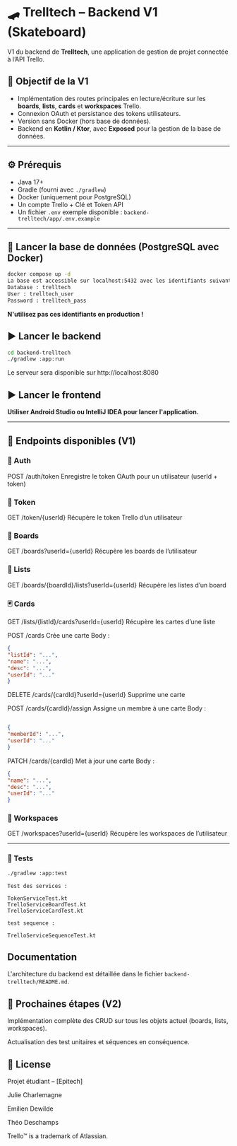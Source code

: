 # 🛹 Trelltech – Backend V1 (Skateboard)

 V1 du backend de **Trelltech**, une application de gestion de projet connectée à l’API Trello.

## 🚀 Objectif de la V1

- Implémentation des routes principales en lecture/écriture sur les **boards**, **lists**, **cards** et **workspaces** Trello.
- Connexion OAuth et persistance des tokens utilisateurs.
- Version sans Docker (hors base de données).
- Backend en **Kotlin / Ktor**, avec **Exposed** pour la gestion de la base de données.

---

## ⚙️ Prérequis

- Java 17+
- Gradle (fourni avec `./gradlew`)
- Docker (uniquement pour PostgreSQL)
- Un compte Trello + Clé et Token API
- Un fichier `.env` exemple disponible :  `backend-trelltech/app/.env.example`

---

## 🐘 Lancer la base de données (PostgreSQL avec Docker)

```bash
docker compose up -d
La base est accessible sur localhost:5432 avec les identifiants suivants :
Database : trelltech
User : trelltech_user
Password : trelltech_pass
```
**N'utilisez pas ces identifiants en production !**

## ▶️ Lancer le backend
```bash
cd backend-trelltech
./gradlew :app:run
```
Le serveur sera disponible sur http://localhost:8080


## ▶️ Lancer le frontend

**Utiliser Android Studio ou IntelliJ IDEA pour lancer l'application.**

---

## 📌 Endpoints disponibles (V1)
### 🔐 Auth
POST /auth/token
Enregistre le token OAuth pour un utilisateur (userId + token)

### 🧠 Token
GET /token/{userId}
Récupère le token Trello d’un utilisateur

### 🧩 Boards
GET /boards?userId={userId}
Récupère les boards de l’utilisateur

### 🧾 Lists
GET /boards/{boardId}/lists?userId={userId}
Récupère les listes d’un board

### 🃏 Cards
GET /lists/{listId}/cards?userId={userId}
Récupère les cartes d’une liste

POST /cards
Crée une carte
Body :

```json
{
"listId": "...",
"name": "...",
"desc": "...",
"userId": "..."
}
```
DELETE /cards/{cardId}?userId={userId}
Supprime une carte

POST /cards/{cardId}/assign
Assigne un membre à une carte
Body :

```json

{
"memberId": "...",
"userId": "..."
}
```
PATCH /cards/{cardId}
Met à jour une carte
Body :

```json
{
"name": "...",
"desc": "...",
"userId": "..."
}
```

### 🏢 Workspaces
GET /workspaces?userId={userId}
Récupère les workspaces de l’utilisateur

---

### 🧪 Tests 

```bash
./gradlew :app:test
```

```text
Test des services :

TokenServiceTest.kt
TrelloServiceBoardTest.kt
TrelloServiceCardTest.kt

test sequence :

TrelloServiceSequenceTest.kt
```

## Documentation
L'architecture du backend est détaillée dans le fichier `backend-trelltech/README.md`.

## 🏁 Prochaines étapes (V2)
Implémentation complète des CRUD sur tous les objets actuel (boards, lists, workspaces).

Actualisation des test unitaires et séquences en conséquence.

## 📃 License
Projet étudiant – [Epitech]

Julie Charlemagne

Emilien Dewilde

Théo Deschamps

Trello™ is a trademark of Atlassian.